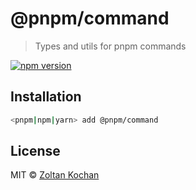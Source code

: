 # @pnpm/command

> Types and utils for pnpm commands

[![npm version](https://img.shields.io/npm/v/@pnpm/command.svg)](https://www.npmjs.com/package/@pnpm/command)

## Installation

```sh
<pnpm|npm|yarn> add @pnpm/command
```

## License

MIT © [Zoltan Kochan](https://www.kochan.io/)
